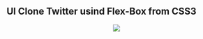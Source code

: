 ## UI Clone Twitter usind Flex-Box from CSS3

<div align="center">
<img src="https://github.com/gibifyOfficial/flex-box/blob/master/images/template-twitter.png" />
</div>
